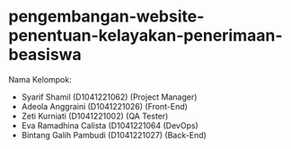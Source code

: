 # pengembangan-website-penentuan-kelayakan-penerimaan-beasiswa

Nama Kelompok:
- Syarif Shamil (D1041221062) (Project Manager)
- Adeola Anggraini (D1041221026) (Front-End)
- Zeti Kurniati (D1041221002) (QA Tester)
- Eva Ramadhina Calista (D1041221064 (DevOps)
- Bintang Galih Pambudi (D1041221027) (Back-End)
